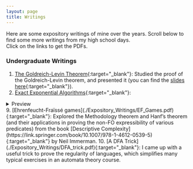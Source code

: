 ```yaml
---
layout: page
title: Writings
---
```


Here are some expository writings of mine over the years. Scroll below to find some more writings from my high school days.<br>
Click on the links to get the PDFs.

### Undergraduate Writings

1. [The Goldreich-Levin Theorem](./Expository_Writings/Goldreich_Levin.pdf){:target="_blank"}: Studied the proof of the Goldreich-Levin theorem, and presented it (you can find the [slides here](./Expository_Writings/GL_Slides.pdf){:target="_blank"}).
8. [Exact Exponential Algorithms](./Expository_Writings/BTP_thesis.pdf){:target="_blank"}: 
<details>
<summary>Preview</summary>

{% highlight ruby %}
puts 'Expanded message'
{% endhighlight %}

</details>
9. [Ehrenfeucht-Fraïssé games](./Expository_Writings/EF_Games.pdf){:target="_blank"}: Explored the Methodology theorem and Hanf’s theorem (and their applications in proving the non-FO expressibility of various predicates) from the book [Descriptive Complexity](https://link.springer.com/book/10.1007/978-1-4612-0539-5){:target="_blank"} by Neil Immerman.
10. [A DFA Trick](./Expository_Writings/DFA_trick.pdf){:target="_blank"}: I came up with a useful trick to prove the regularity of languages, which simplifies many typical exercises in an automata theory course.
